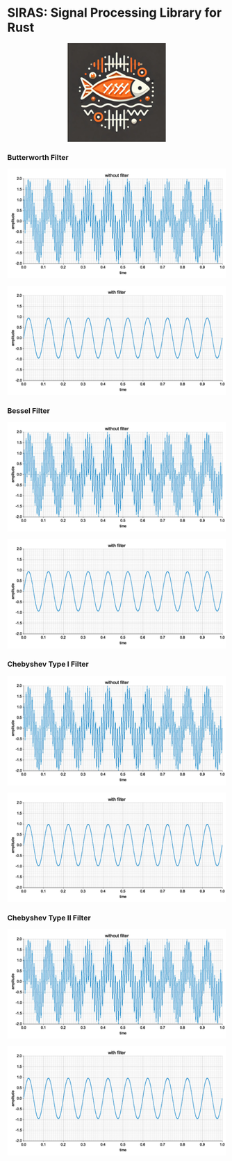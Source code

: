 # SIRAS: Signal Processing Library for Rust

<div align="center">
    <img src="media/siras.webp" alt="siras" width="45%">
</div>

### Butterworth Filter

![butter_without_filter](examples/plots/butter_without_filter.png)

![butter_with_filter](examples/plots/butter_with_filter.png)

### Bessel Filter

![bessel_without_filter](examples/plots/bessel_without_filter.png)

![bessel_with_filter](examples/plots/bessel_with_filter.png)

### Chebyshev Type I Filter

![chebyshev1_without_filter](examples/plots/chebyshev1_without_filter.png)

![chebyshev1_with_filter](examples/plots/chebyshev1_with_filter.png)

### Chebyshev Type II Filter
![chebyshev2_without_filter](examples/plots/chebyshev2_without_filter.png)

![chebyshev2_with_filter](examples/plots/chebyshev2_with_filter.png)
